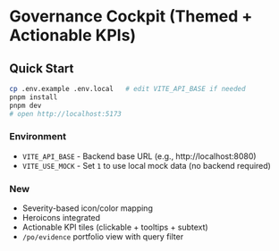 # Governance Cockpit (Themed + Actionable KPIs)

## Quick Start
```bash
cp .env.example .env.local   # edit VITE_API_BASE if needed
pnpm install
pnpm dev
# open http://localhost:5173
```

### Environment
- `VITE_API_BASE` - Backend base URL (e.g., http://localhost:8080)
- `VITE_USE_MOCK` - Set `1` to use local mock data (no backend required)

### New
- Severity-based icon/color mapping
- Heroicons integrated
- Actionable KPI tiles (clickable + tooltips + subtext)
- `/po/evidence` portfolio view with query filter
